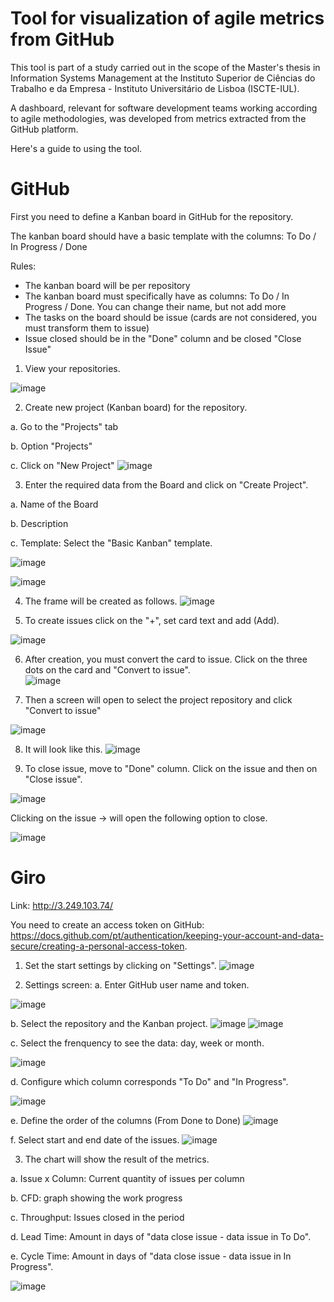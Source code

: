 # Tool for visualization of agile metrics from GitHub

This tool is part of a study carried out in the scope of the Master's thesis in Information Systems Management at the Instituto Superior de Ciências do Trabalho e da Empresa - Instituto Universitário de Lisboa (ISCTE-IUL).

A dashboard, relevant for software development teams working according to agile methodologies, was developed from metrics extracted from the GitHub platform.

Here's a guide to using the tool.


# GitHub

First you need to define a Kanban board in GitHub for the repository.

The kanban board should have a basic template with the columns: To Do / In Progress / Done

Rules:
- The kanban board will be per repository
- The kanban board must specifically have as columns: To Do / In Progress / Done. You can change their name, but not add more
- The tasks on the board should be issue (cards are not considered, you must transform them to issue)
- Issue closed should be in the "Done" column and be closed "Close Issue"


1)  View your repositories.

![image](https://user-images.githubusercontent.com/93287789/190499891-9652a8f9-ffae-4d6b-860e-5f4195bd0597.png)

2) Create new project (Kanban board) for the repository.

a.	Go to the "Projects" tab

b.	Option "Projects"

c.	Click on "New Project"
![image](https://user-images.githubusercontent.com/93287789/190500484-61a2ed4d-45e8-493f-a993-dba036318f0b.png)

3) Enter the required data from the Board and click on "Create Project".

a.	Name of the Board

b.	Description

c.	Template: Select the "Basic Kanban" template.

![image](https://user-images.githubusercontent.com/93287789/190501736-b8d543e1-8060-4a65-8bdf-72a362226b6c.png)

![image](https://user-images.githubusercontent.com/93287789/190501764-5806b31d-e06f-4273-a82a-711e6dd72a19.png)


4) The frame will be created as follows.
![image](https://user-images.githubusercontent.com/93287789/190502380-eb8128d4-b833-4841-808b-a901c395d382.png)

5) To create issues click on the "+", set card text and add (Add).

![image](https://user-images.githubusercontent.com/93287789/190502633-15a4637b-dc91-476f-9af2-909284d4ff54.png)

6) After creation, you must convert the card to issue. Click on the three dots on the card and "Convert to issue".  
![image](https://user-images.githubusercontent.com/93287789/190503132-ae060985-c515-4a41-96d2-af75f59b48d8.png)

7) Then a screen will open to select the project repository and click "Convert to issue"

![image](https://user-images.githubusercontent.com/93287789/190503868-91c2b9a1-2841-4504-a530-4397adea860b.png)

8) It will look like this.
![image](https://user-images.githubusercontent.com/93287789/190504133-1c075bf8-e5e3-423a-8913-5b5214651d7a.png)

9) To close issue, move to "Done" column.  Click on the issue and then on "Close issue".

![image](https://user-images.githubusercontent.com/93287789/190504389-7c0a4dd8-4cc7-4000-aeb1-fff891b4ed61.png)

Clicking on the issue -> will open the following option to close.

![image](https://user-images.githubusercontent.com/93287789/190504596-5b5d3eab-e254-48a8-9460-5be2bb0316c4.png)


# Giro

Link: http://3.249.103.74/

You need to create an access token on GitHub: https://docs.github.com/pt/authentication/keeping-your-account-and-data-secure/creating-a-personal-access-token.

1) Set the start settings by clicking on "Settings". 
![image](https://user-images.githubusercontent.com/93287789/190505938-c60d98c6-5efa-41fe-8dce-7c60abcd9dad.png)

2) Settings screen:
a.	Enter GitHub user name and token.

![image](https://user-images.githubusercontent.com/93287789/190506187-5feed308-6baa-4095-978d-8556f4442e03.png)

b.	Select the repository and the Kanban project.
![image](https://user-images.githubusercontent.com/93287789/190506393-f77f3a62-bbac-49d5-8599-85c23c269006.png)
![image](https://user-images.githubusercontent.com/93287789/190506405-9327a914-f489-43fa-ae18-62099b9f20f8.png)

c.	Select the frenquency to see the data: day, week or month.

![image](https://user-images.githubusercontent.com/93287789/190506841-ed2e7516-bce6-47d4-951b-8b1603fe92f3.png)

d.	Configure which column corresponds "To Do" and "In Progress".

![image](https://user-images.githubusercontent.com/93287789/190619574-165ece24-1eff-434b-9eb6-eac3057741e0.png)

e.	Define the order of the columns (From Done to Done)
![image](https://user-images.githubusercontent.com/93287789/190620087-62cd952c-9498-4956-a54d-44008d535e66.png)

f.	Select start and end date of the issues.
![image](https://user-images.githubusercontent.com/93287789/190620398-3e77d6e5-9778-487f-b982-906eee3931e3.png)

3)  The chart will show the result of the metrics.

a.	Issue x Column: Current quantity of issues per column

b.	CFD: graph showing the work progress 

c.	Throughput: Issues closed in the period

d.	Lead Time: Amount in days of "data close issue - data issue in To Do".

e.	Cycle Time: Amount in days of "data close issue - data issue in In Progress".


![image](https://user-images.githubusercontent.com/93287789/190621537-6ceddfeb-9253-47e3-8144-938982d8fc5b.png)



